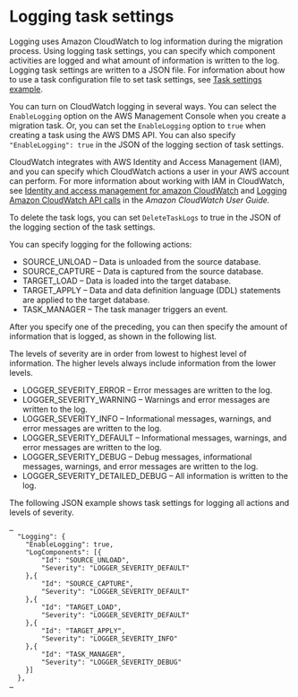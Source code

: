 # Logging task settings<a name="CHAP_Tasks.CustomizingTasks.TaskSettings.Logging"></a>

Logging uses Amazon CloudWatch to log information during the migration process\. Using logging task settings, you can specify which component activities are logged and what amount of information is written to the log\. Logging task settings are written to a JSON file\. For information about how to use a task configuration file to set task settings, see [Task settings example](CHAP_Tasks.CustomizingTasks.TaskSettings.md#CHAP_Tasks.CustomizingTasks.TaskSettings.Example)\. 

You can turn on CloudWatch logging in several ways\. You can select the `EnableLogging` option on the AWS Management Console when you create a migration task\. Or, you can set the `EnableLogging` option to `true` when creating a task using the AWS DMS API\. You can also specify `"EnableLogging": true` in the JSON of the logging section of task settings\.

CloudWatch integrates with AWS Identity and Access Management \(IAM\), and you can specify which CloudWatch actions a user in your AWS account can perform\. For more information about working with IAM in CloudWatch, see [Identity and access management for amazon CloudWatch](https://docs.aws.amazon.com/AmazonCloudWatch/latest/monitoring/auth-and-access-control-cw.html) and [Logging Amazon CloudWatch API calls](https://docs.aws.amazon.com/AmazonCloudWatch/latest/monitoring/logging_cw_api_calls.html) in the *Amazon CloudWatch User Guide\.*

To delete the task logs, you can set `DeleteTaskLogs` to true in the JSON of the logging section of the task settings\.

You can specify logging for the following actions:
+ SOURCE\_UNLOAD – Data is unloaded from the source database\.
+ SOURCE\_CAPTURE – Data is captured from the source database\.
+ TARGET\_LOAD – Data is loaded into the target database\.
+ TARGET\_APPLY – Data and data definition language \(DDL\) statements are applied to the target database\.
+ TASK\_MANAGER – The task manager triggers an event\.

After you specify one of the preceding, you can then specify the amount of information that is logged, as shown in the following list\. 

The levels of severity are in order from lowest to highest level of information\. The higher levels always include information from the lower levels\. 
+ LOGGER\_SEVERITY\_ERROR – Error messages are written to the log\.
+ LOGGER\_SEVERITY\_WARNING – Warnings and error messages are written to the log\.
+ LOGGER\_SEVERITY\_INFO – Informational messages, warnings, and error messages are written to the log\.
+ LOGGER\_SEVERITY\_DEFAULT – Informational messages, warnings, and error messages are written to the log\.
+ LOGGER\_SEVERITY\_DEBUG – Debug messages, informational messages, warnings, and error messages are written to the log\.
+ LOGGER\_SEVERITY\_DETAILED\_DEBUG – All information is written to the log\.

The following JSON example shows task settings for logging all actions and levels of severity\.

```
…
  "Logging": {
    "EnableLogging": true,
    "LogComponents": [{
        "Id": "SOURCE_UNLOAD",
        "Severity": "LOGGER_SEVERITY_DEFAULT"
    },{
        "Id": "SOURCE_CAPTURE",
        "Severity": "LOGGER_SEVERITY_DEFAULT"
    },{
        "Id": "TARGET_LOAD",
        "Severity": "LOGGER_SEVERITY_DEFAULT"
    },{
        "Id": "TARGET_APPLY",
        "Severity": "LOGGER_SEVERITY_INFO"
    },{
        "Id": "TASK_MANAGER",
        "Severity": "LOGGER_SEVERITY_DEBUG"
    }]
  }, 
…
```